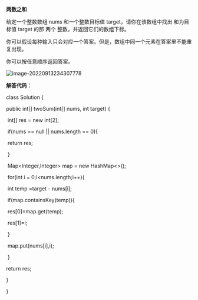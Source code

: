 **两数之和**

给定一个整数数组 nums 和一个整数目标值 target，请你在该数组中找出 和为目标值 target  的那 两个 整数，并返回它们的数组下标。

你可以假设每种输入只会对应一个答案。但是，数组中同一个元素在答案里不能重复出现。

你可以按任意顺序返回答案。

![image-20220913234307778](C:\Users\CC\AppData\Roaming\Typora\typora-user-images\image-20220913234307778.png)





**解答代码：**

class Solution {

  public int[] twoSum(int[] nums, int target) {

​    int[] res = new int[2];

​    if(nums == null || nums.length == 0){

​      return res;

​    }

​    Map<Integer,Integer> map = new HashMap<>();

​    for(int i = 0;i<nums.length;i++){

​      int temp =target - nums[i];

​      if(map.containsKey(temp)){

​        res[0]=map.get(temp);

​        res[1]=i;

​      }

​      map.put(nums[i],i);

​    }

return res;

  }

}